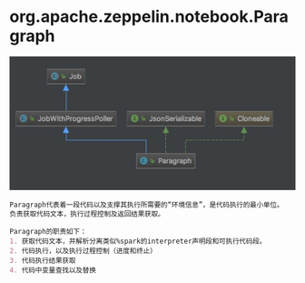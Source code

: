 # org.apache.zeppelin.notebook.Paragraph
![](../../../pic/Paragraph-UML.jpg)

```md
Paragraph代表着一段代码以及支撑其执行所需要的“环境信息”，是代码执行的最小单位。
负责获取代码文本，执行过程控制及返回结果获取。
```
```md
Paragraph的职责如下： 
1. 获取代码文本，并解析分离类似%spark的interpreter声明段和可执行代码段。 
2. 代码执行，以及执行过程控制（进度和终止） 
3. 代码执行结果获取 
4. 代码中变量查找以及替换
```